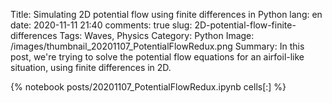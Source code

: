 Title: Simulating 2D potential flow using finite differences in Python
lang: en
date: 2020-11-11 21:40
comments: true
slug: 2D-potential-flow-finite-differences
Tags: Waves, Physics
Category: Python
Image: /images/thumbnail_20201107_PotentialFlowRedux.png 
Summary: In this post, we're trying to solve the potential flow equations for an airfoil-like situation, using finite differences in 2D.

{% notebook posts/20201107_PotentialFlowRedux.ipynb cells[:] %}
